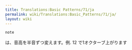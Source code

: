 ```yaml
---
title: Translations:Basic Patterns/71/ja
permalink: wiki/Translations:Basic_Patterns/71/ja/
layout: wiki
---
```


``` Haskell
note
```

は、音高を半音ずつ変えます。例. 12 で1オクターブ上がります
